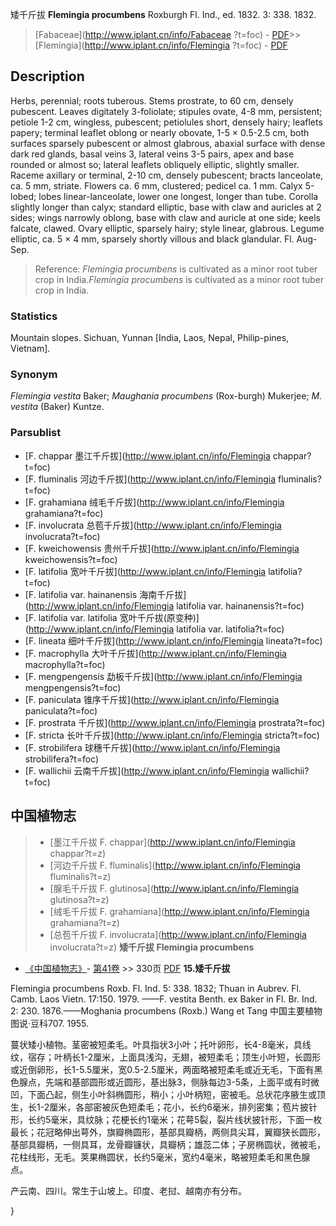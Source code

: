 矮千斤拔 **Flemingia procumbens** Roxburgh Fl. Ind., ed. 1832. 3: 338. 1832.

> [Fabaceae](http://www.iplant.cn/info/Fabaceae ?t=foc) - [PDF](http://iplant.cn/foc/pdf/Fabaceae.pdf)>>[Flemingia](http://www.iplant.cn/info/Flemingia ?t=foc) - [PDF](http://www.iplant.cn/foc/pdf/Flemingia.pdf)

## Description

Herbs, perennial; roots tuberous. Stems prostrate, to 60 cm, densely pubescent. Leaves digitately 3-foliolate; stipules ovate, 4-8 mm, persistent; petiole 1-2 cm, wingless, pubescent; petiolules short, densely hairy; leaflets papery; terminal leaflet oblong or nearly obovate, 1-5 × 0.5-2.5 cm, both surfaces sparsely pubescent or almost glabrous, abaxial surface with dense dark red glands, basal veins 3, lateral veins 3-5 pairs, apex and base rounded or almost so; lateral leaflets obliquely elliptic, slightly smaller. Raceme axillary or terminal, 2-10 cm, densely pubescent; bracts lanceolate, ca. 5 mm, striate. Flowers ca. 6 mm, clustered; pedicel ca. 1 mm. Calyx 5-lobed; lobes linear-lanceolate, lower one longest, longer than tube. Corolla slightly longer than calyx; standard elliptic, base with claw and auricles at 2 sides; wings narrowly oblong, base with claw and auricle at one side; keels falcate, clawed. Ovary elliptic, sparsely hairy; style linear, glabrous. Legume elliptic, ca. 5 × 4 mm, sparsely shortly villous and black glandular. Fl. Aug-Sep.
> Reference: 
>*Flemingia procumbens* is cultivated as a minor root tuber crop in India.*Flemingia procumbens* is cultivated as a minor root tuber crop in India.

### Statistics
Mountain slopes. Sichuan, Yunnan [India, Laos, Nepal, Philip-pines, Vietnam].

### Synonym
*Flemingia vestita* Baker; *Maughania procumbens* (Rox-burgh) Mukerjee; *M. vestita* (Baker) Kuntze.

### Parsublist

* [F.  chappar  墨江千斤拔](http://www.iplant.cn/info/Flemingia chappar?t=foc)
* [F.  fluminalis  河边千斤拔](http://www.iplant.cn/info/Flemingia fluminalis?t=foc)
* [F.  grahamiana  绒毛千斤拔](http://www.iplant.cn/info/Flemingia grahamiana?t=foc)
* [F.  involucrata  总苞千斤拔](http://www.iplant.cn/info/Flemingia involucrata?t=foc)
* [F.  kweichowensis  贵州千斤拔](http://www.iplant.cn/info/Flemingia kweichowensis?t=foc)
* [F.  latifolia  宽叶千斤拔](http://www.iplant.cn/info/Flemingia latifolia?t=foc)
* [F.  latifolia var. hainanensis  海南千斤拔](http://www.iplant.cn/info/Flemingia latifolia var. hainanensis?t=foc)
* [F.  latifolia var. latifolia  宽叶千斤拔(原变种)](http://www.iplant.cn/info/Flemingia latifolia var. latifolia?t=foc)
* [F.  lineata  细叶千斤拔](http://www.iplant.cn/info/Flemingia lineata?t=foc)
* [F.  macrophylla  大叶千斤拔](http://www.iplant.cn/info/Flemingia macrophylla?t=foc)
* [F.  mengpengensis  勐板千斤拔](http://www.iplant.cn/info/Flemingia mengpengensis?t=foc)
* [F.  paniculata  锥序千斤拔](http://www.iplant.cn/info/Flemingia paniculata?t=foc)
* [F.  prostrata  千斤拔](http://www.iplant.cn/info/Flemingia prostrata?t=foc)
* [F.  stricta  长叶千斤拔](http://www.iplant.cn/info/Flemingia stricta?t=foc)
* [F.  strobilifera  球穗千斤拔](http://www.iplant.cn/info/Flemingia strobilifera?t=foc)
* [F.  wallichii  云南千斤拔](http://www.iplant.cn/info/Flemingia wallichii?t=foc)
## 中国植物志

> * [墨江千斤拔  F.  chappar](http://www.iplant.cn/info/Flemingia chappar?t=z)
> * [河边千斤拔  F.  fluminalis](http://www.iplant.cn/info/Flemingia fluminalis?t=z)
> * [腺毛千斤拔  F.  glutinosa](http://www.iplant.cn/info/Flemingia glutinosa?t=z)
> * [绒毛千斤拔  F.  grahamiana](http://www.iplant.cn/info/Flemingia grahamiana?t=z)
> * [总苞千斤拔  F.  involucrata](http://www.iplant.cn/info/Flemingia involucrata?t=z)
**矮千斤拔 Flemingia procumbens**

* [《中国植物志》](http://www.iplant.cn/frps)- [第41卷](http://www.iplant.cn/frps/vol/41) >> 330页 [PDF](http://www.iplant.cn/frps/pdf/41/330)
**15.矮千斤拔**

Flemingia procumbens Roxb. Fl. Ind. 5: 338. 1832; Thuan in Aubrev. Fl. Camb. Laos Vietn. 17:150. 1979. ——F. vestita Benth. ex Baker in Fl. Br. Ind. 2: 230. 1876.——Moghania procumbens (Roxb.) Wang et Tang 中国主要植物图说·豆科707. 1955.

蔓状矮小植物。茎密被短柔毛。叶具指状3小叶；托叶卵形，长4-8毫米，具线纹，宿存；叶柄长1-2厘米，上面具浅沟，无翅，被短柔毛；顶生小叶短，长圆形或近倒卵形，长1-5.5厘米，宽0.5-2.5厘米，两面略被短柔毛或近无毛，下面有黑色腺点，先端和基部圆形或近圆形，基出脉3，侧脉每边3-5条，上面平或有时微凹，下面凸起，侧生小叶斜椭圆形，稍小；小叶柄短，密被毛。总状花序腋生或顶生，长1-2厘米，各部密被灰色短柔毛；花小，长约6毫米，排列密集；苞片披针形，长约5毫米，具纹脉；花梗长约1毫米；花萼5裂，裂片线状披针形，下面一枚最长；花冠略伸出萼外，旗瓣椭圆形，基部具瓣柄，两侧具尖耳，翼瓣狭长圆形，基部具瓣柄，一侧具耳，龙骨瓣镰状，具瓣柄；雄蕊二体；子房椭圆状，微被毛，花柱线形，无毛。荚果椭圆状，长约5毫米，宽约4毫米，略被短柔毛和黑色腺点。

产云南、四川。常生于山坡上。印度、老挝、越南亦有分布。

}